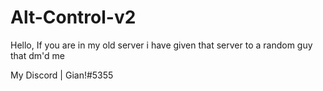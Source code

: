 # Alt-Control-v2

Hello, If you are in my old server i have given that server to a random guy that dm'd me

My Discord | Gian!#5355
